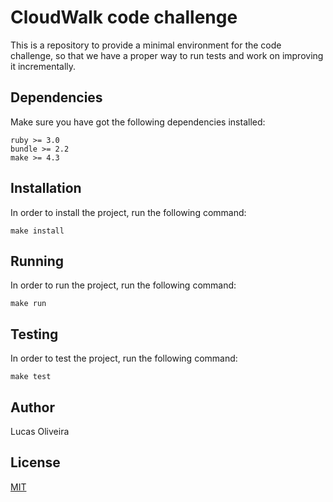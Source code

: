 # CloudWalk code challenge

This is a repository to provide a minimal environment for the code challenge, so that we have a proper way to run tests and work on improving it incrementally.

## Dependencies
Make sure you have got the following dependencies installed:

```
ruby >= 3.0
bundle >= 2.2
make >= 4.3
```

## Installation
In order to install the project, run the following command:

```
make install
```

## Running
In order to run the project, run the following command:

```
make run
```

## Testing
In order to test the project, run the following command:

```
make test
```

## Author
Lucas Oliveira

## License
[MIT](https://choosealicense.com/licenses/mit/)
